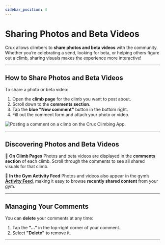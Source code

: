 ```yaml
---
sidebar_position: 4
---
```


# Sharing Photos and Beta Videos

Crux allows climbers to **share photos and beta videos** with the community. Whether you’re celebrating a send, looking for beta, or helping others figure out a climb, sharing visuals makes the experience more interactive!

---

## How to Share Photos and Beta Videos

To share a photo or beta video:
1. Open the **climb page** for the climb you want to post about.
2. Scroll down to the **comments section**.
3. Tap the **blue "New comment"** button in the bottom right.
4. Fill out the comment form and attach your photo or video.

<img src="/img/posting-comments.png" alt="Posting a comment on a climb on the Crux Climbing App." class="screenshot" />

---

## Discovering Photos and Beta Videos

📍 **On Climb Pages**
Photos and beta videos are displayed in the **comments section** of each climb. Scroll through the comments to see all shared visuals for that climb.

📍 **In the Gym Activity Feed**
Photos and videos also appear in the gym’s [**Activity Feed**](/docs/documentation-for-climbers/crux-app-features/activity-feed.md), making it easy to browse **recently shared content** from your gym.

---

## Managing Your Comments

You can **delete** your comments at any time:
1. Tap the **"..."** in the top-right corner of your comment.
2. Select **"Delete"** to remove it.

---
